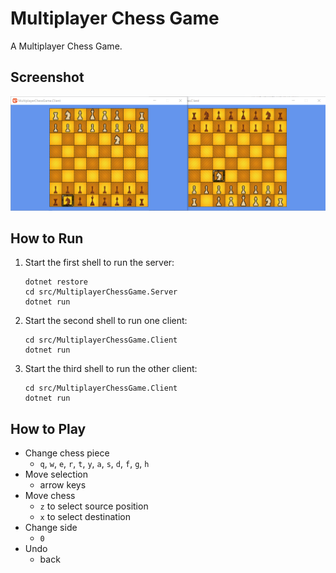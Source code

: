 # Multiplayer Chess Game

A Multiplayer Chess Game.

## Screenshot

![](img/2020-10-11-00-28-42.png)

## How to Run

1. Start the first shell to run the server:

    ```
    dotnet restore
    cd src/MultiplayerChessGame.Server
    dotnet run
    ```

1. Start the second shell to run one client:

    ```
    cd src/MultiplayerChessGame.Client
    dotnet run
    ```

1. Start the third shell to run the other client:

    ```
    cd src/MultiplayerChessGame.Client
    dotnet run
    ```

## How to Play

- Change chess piece
    - `q`, `w`, `e`, `r`, `t`, `y`, `a`, `s`, `d`, `f`, `g`, `h`
- Move selection
    - arrow keys
- Move chess
    - `z` to select source position
    - `x` to select destination
- Change side
    - `0`
- Undo
    - back
